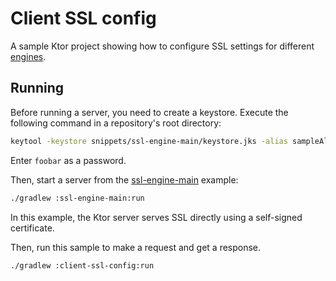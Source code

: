 # Client SSL config

A sample Ktor project showing how to configure SSL settings for different [engines](https://ktor.io/docs/http-client-engines.html).

## Running

Before running a server, you need to create a keystore. Execute the following command in a repository's root directory:

```Bash
keytool -keystore snippets/ssl-engine-main/keystore.jks -alias sampleAlias -genkeypair -keyalg RSA -keysize 4096 -validity 3 -dname 'CN=localhost, OU=ktor, O=ktor, L=Unspecified, ST=Unspecified, C=US' -ext 'SAN:c=DNS:localhost,IP:127.0.0.1'
```
Enter `foobar` as a password.

Then, start a server from the [ssl-engine-main](../ssl-engine-main) example:
```bash
./gradlew :ssl-engine-main:run
```

In this example, the Ktor server serves SSL directly using a self-signed certificate.

Then, run this sample to make a request and get a response.

```bash
./gradlew :client-ssl-config:run
```
